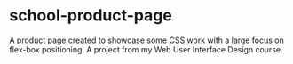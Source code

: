 # school-product-page
A product page created to showcase some CSS work with a large focus on flex-box positioning. A project from my Web User Interface Design course.
